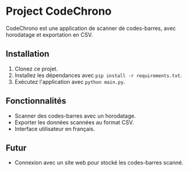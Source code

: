 # Project CodeChrono

CodeChrono est une application de scanner de codes-barres, avec horodatage et exportation en CSV.

## Installation

1. Clonez ce projet.
2. Installez les dépendances avec `pip install -r requirements.txt`.
3. Exécutez l'application avec `python main.py`.

## Fonctionnalités

- Scanner des codes-barres avec un horodatage.
- Exporter les données scannées au format CSV.
- Interface utilisateur en français.

## Futur

- Connexion avec un site web pour stocké les codes-barres scanné.
